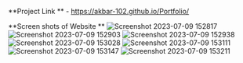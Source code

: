 **Project Link ** - https://akbar-102.github.io/Portfolio/

**Screen shots of Website **
![Screenshot 2023-07-09 152817](https://github.com/Akbar-102/Portfolio/assets/111429865/e90473f3-f4d2-4845-a112-31049852f05d)
![Screenshot 2023-07-09 152903](https://github.com/Akbar-102/Portfolio/assets/111429865/bd000f7b-8170-48d1-808f-5125243915ae)
![Screenshot 2023-07-09 152938](https://github.com/Akbar-102/Portfolio/assets/111429865/66b4aab6-2c25-4041-88b3-81224afec1a8)
![Screenshot 2023-07-09 153028](https://github.com/Akbar-102/Portfolio/assets/111429865/bfeac781-73eb-4f0f-aba8-bc649e84c565)
![Screenshot 2023-07-09 153111](https://github.com/Akbar-102/Portfolio/assets/111429865/c47c4cbb-7cd3-4bfc-95f0-d8a262dbc749)
![Screenshot 2023-07-09 153147](https://github.com/Akbar-102/Portfolio/assets/111429865/44ec326d-5699-4919-8667-b928929f92c1)
![Screenshot 2023-07-09 153211](https://github.com/Akbar-102/Portfolio/assets/111429865/336f0391-daa6-412a-9f8c-e331b249aa47)
